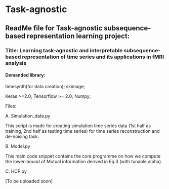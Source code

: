 # Task-agnostic

## ReadMe file for Task-agnostic subsequence-based representation learning project:

### Title: Learning task-agnostic and interpretable subsequence-based representation of time series and its applications in fMRI analysis


#### Demanded library:

 timesynth(for data creation); skimage;
 
 Keras >=2.0; Tensorflow >= 2.0; Numpy;

Files:

  A. Simulation_data.py
  
  This script is made for creating simulation time series data (1st half as training, 2nd half as testing time series) for time series reconstruction and de-noising task.
      
  B. Model.py
  
  This main code snippet contains the core programme on how we compute the lower-bound of Mutual information derived in Eq.3 (with tunable alpha).
      
  C. HCP.py
  
  [To be uploaded soon]
